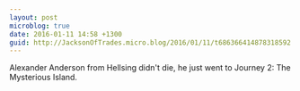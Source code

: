 ```yaml
---
layout: post
microblog: true
date: 2016-01-11 14:58 +1300
guid: http://JacksonOfTrades.micro.blog/2016/01/11/t686366414878318592.html
---
```

Alexander Anderson from Hellsing didn't die, he just went to Journey 2: The Mysterious Island.
